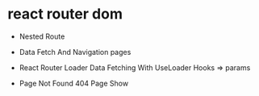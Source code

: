 # react router dom

* Nested Route

* Data Fetch And Navigation pages

* React Router Loader Data Fetching With UseLoader Hooks => params 

* Page Not Found 404 Page Show